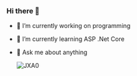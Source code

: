 ### Hi there 👋

 
- 🔭 I’m currently working on programming                                                                                                  
- 🌱 I’m currently learning ASP .Net Core                                                                  
- 💬 Ask me about anything                                                                                                                                             

     ![JXA0](https://user-images.githubusercontent.com/63016233/159158595-6396e478-11f1-4561-9dd0-dc831d4042eb.gif)                                                            



